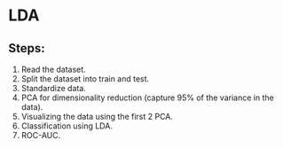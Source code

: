 # LDA
## Steps:
1. Read the dataset.
2. Split the dataset into train and test.
3. Standardize data.
4. PCA for dimensionality reduction (capture 95% of the variance in the data).
5. Visualizing the data using the first 2 PCA.
6. Classification using LDA.
7. ROC-AUC.
